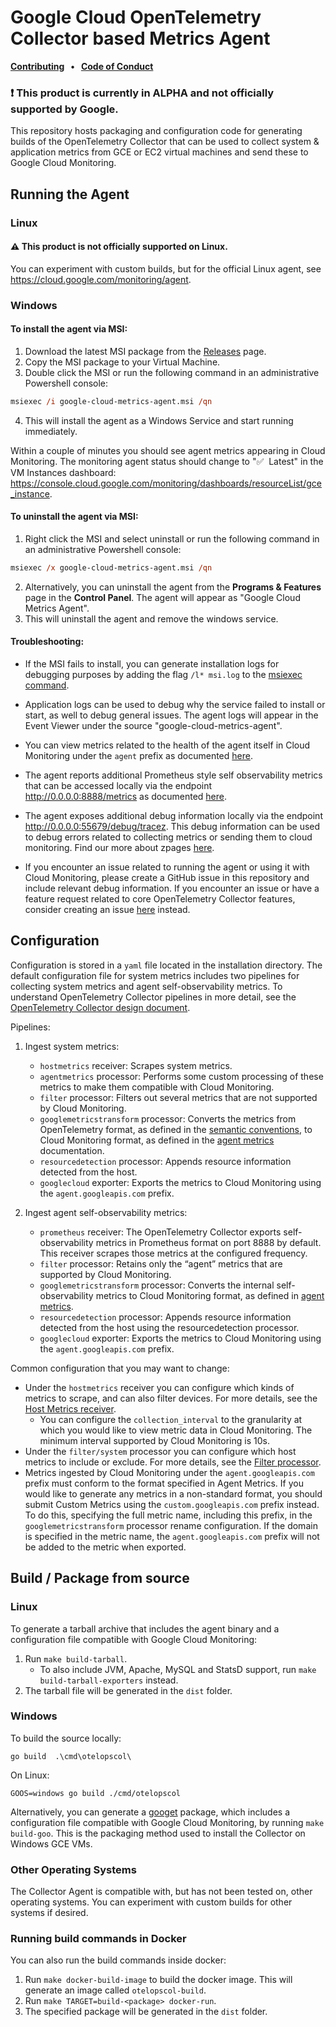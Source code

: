 # Google Cloud OpenTelemetry Collector based Metrics Agent

<p>
  <strong>
    <a href="docs/contributing.md">Contributing</a>
    &nbsp;&nbsp;&bull;&nbsp;&nbsp;
    <a href="docs/code-of-conduct.md">Code of Conduct</a>
  </strong>
</p>


### :exclamation: This product is currently in ALPHA and not officially supported by Google.

This repository hosts packaging and configuration code for generating builds of the OpenTelemetry Collector that can be used to collect system & application metrics from GCE or EC2 virtual machines and send these to Google Cloud Monitoring.

## Running the Agent

### Linux

#### :warning: This product is not officially supported on Linux.

You can experiment with custom builds, but for the official Linux agent, see https://cloud.google.com/monitoring/agent.

### Windows

#### To install the agent via MSI:

1. Download the latest MSI package from the [Releases](https://github.com/GoogleCloudPlatform/opentelemetry-operations-collector/releases) page.
2. Copy the MSI package to your Virtual Machine.
3. Double click the MSI or run the following command in an administrative Powershell console:
```ps
msiexec /i google-cloud-metrics-agent.msi /qn
```
4. This will install the agent as a Windows Service and start running immediately.

Within a couple of minutes you should see agent metrics appearing in Cloud Monitoring. The monitoring agent status should change to ":white_check_mark:&nbsp;&nbsp;Latest" in the VM Instances dashboard: https://console.cloud.google.com/monitoring/dashboards/resourceList/gce_instance.

#### To uninstall the agent via MSI:

1. Right click the MSI and select uninstall or run the following command in an administrative Powershell console:
```ps
msiexec /x google-cloud-metrics-agent.msi /qn
```
2. Alternatively, you can uninstall the agent from the **Programs & Features** page in the **Control Panel**. The agent will appear as "Google Cloud Metrics Agent".
3. This will uninstall the agent and remove the windows service.

#### Troubleshooting:

- If the MSI fails to install, you can generate installation logs for debugging purposes by adding the flag `/l* msi.log` to the [msiexec command](https://docs.microsoft.com/en-us/windows/win32/msi/command-line-options).

- Application logs can be used to debug why the service failed to install or start, as well to debug general issues. The agent logs will appear in the Event Viewer under the source "google-cloud-metrics-agent".

- You can view metrics related to the health of the agent itself in Cloud Monitoring under the `agent` prefix as documented [here](https://cloud.google.com/monitoring/api/metrics_agent#agent-agent).

- The agent reports additional Prometheus style self observability metrics that can be accessed locally via the endpoint http://0.0.0.0:8888/metrics as documented [here](https://github.com/open-telemetry/opentelemetry-collector/blob/master/docs/observability.md).

- The agent exposes additional debug information locally via the endpoint http://0.0.0.0:55679/debug/tracez. This debug information can be used to debug errors related to collecting metrics or sending them to cloud monitoring. Find our more about zpages [here](https://github.com/open-telemetry/opentelemetry-specification/blob/master/experimental/trace/zpages.md).

- If you encounter an issue related to running the agent or using it with Cloud Monitoring, please create a GitHub issue in this repository and include relevant debug information. If you encounter an issue or have a feature request related to core OpenTelemetry Collector features, consider creating an issue [here](https://github.com/open-telemetry/opentelemetry-collector/issues) instead.

## Configuration

Configuration is stored in a `yaml` file located in the installation directory. The default configuration file for system metrics includes two pipelines for collecting system metrics and agent self-observability metrics. To understand OpenTelemetry Collector pipelines in more detail, see the [OpenTelemetry Collector design document](https://github.com/open-telemetry/opentelemetry-collector/blob/master/docs/design.md).

Pipelines:

1. Ingest system metrics:

    - `hostmetrics` receiver: Scrapes system metrics.
    - `agentmetrics` processor: Performs some custom processing of these metrics to make them compatible with Cloud Monitoring.
    - `filter` processor: Filters out several metrics that are not supported by Cloud Monitoring.
    - `googlemetricstransform` processor: Converts the metrics from OpenTelemetry format, as defined in the [semantic conventions](https://github.com/open-telemetry/opentelemetry-specification/tree/master/specification/metrics/semantic_conventions), to Cloud Monitoring format, as defined in the [agent metrics](https://cloud.google.com/monitoring/api/metrics_agent) documentation.
    - `resourcedetection` processor: Appends resource information detected from the host.
    - `googlecloud` exporter: Exports the metrics to Cloud Monitoring using the `agent.googleapis.com` prefix.

2. Ingest agent self-observability metrics:

    - `prometheus` receiver: The OpenTelemetry Collector exports self-observability metrics in Prometheus format on port 8888 by default. This receiver scrapes those metrics at the configured frequency.
    - `filter` processor: Retains only the “agent” metrics that are supported by Cloud Monitoring.
    - `googlemetricstransform` processor: Converts the internal self-observability metrics to Cloud Monitoring format, as defined in [agent metrics](https://cloud.google.com/monitoring/api/metrics_agent).
    - `resourcedetection` processor: Appends resource information detected from the host using the resourcedetection processor.
    - `googlecloud` exporter: Exports the metrics to Cloud Monitoring using the `agent.googleapis.com` prefix.
 
Common configuration that you may want to change:

- Under the `hostmetrics` receiver you can configure which kinds of metrics to scrape, and can also filter devices. For more details, see the [Host Metrics receiver](https://github.com/open-telemetry/opentelemetry-collector/tree/master/receiver/hostmetricsreceiver).
    - You can configure the `collection_interval` to the granularity at which you would like to view metric data in Cloud Monitoring. The minimum interval supported by Cloud Monitoring is 10s.
- Under the `filter/system` processor you can configure which host metrics to include or exclude. For more details, see the [Filter processor](https://github.com/open-telemetry/opentelemetry-collector/tree/master/processor/filterprocessor).
- Metrics ingested by Cloud Monitoring under the `agent.googleapis.com` prefix must conform to the format specified in Agent Metrics. If you would like to generate any metrics in a non-standard format, you should submit Custom Metrics using the `custom.googleapis.com` prefix instead. To do this, specifying the full metric name, including this prefix, in the `googlemetricstransform` processor rename configuration. If the domain is specified in the metric name, the `agent.googleapis.com` prefix will not be added to the metric when exported.

## Build / Package from source

### Linux

To generate a tarball archive that includes the agent binary and a configuration file compatible with Google Cloud Monitoring:

1. Run `make build-tarball`.
    - To also include JVM, Apache, MySQL and StatsD support, run `make build-tarball-exporters` instead.
2. The tarball file will be generated in the `dist` folder.

### Windows

To build the source locally:

```
go build  .\cmd\otelopscol\
```

On Linux:

```
GOOS=windows go build ./cmd/otelopscol
```

Alternatively, you can generate a [googet](https://github.com/google/googet) package, which includes a configuration file compatible with Google Cloud Monitoring, by running `make build-goo`. This is the packaging method used to install the Collector on Windows GCE VMs.

### Other Operating Systems

The Collector Agent is compatible with, but has not been tested on, other operating systems. You can experiment with custom builds for other systems if desired.

### Running build commands in Docker

You can also run the build commands inside docker:

1. Run `make docker-build-image` to build the docker image. This will generate an image called `otelopscol-build`.
2. Run `make TARGET=build-<package> docker-run`.
3. The specified package will be generated in the `dist` folder.
